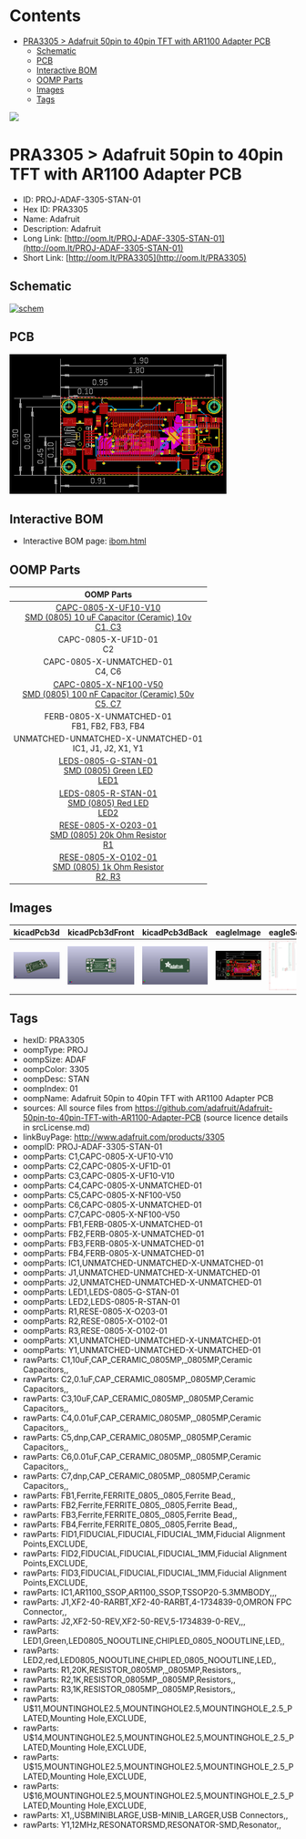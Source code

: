 



Contents
========

* [PRA3305 > Adafruit 50pin to 40pin TFT with AR1100 Adapter PCB](#pra3305--adafruit-50pin-to-40pin-tft-with-ar1100-adapter-pcb)
	* [Schematic](#schematic)
	* [PCB](#pcb)
	* [Interactive BOM](#interactive-bom)
	* [OOMP Parts](#oomp-parts)
	* [Images](#images)
	* [Tags](#tags)
  
![][im]
# PRA3305 > Adafruit 50pin to 40pin TFT with AR1100 Adapter PCB

- ID: PROJ-ADAF-3305-STAN-01
- Hex ID: PRA3305
- Name: Adafruit
- Description: Adafruit
- Long Link: [http://oom.lt/PROJ-ADAF-3305-STAN-01](http://oom.lt/PROJ-ADAF-3305-STAN-01)
- Short Link: [http://oom.lt/PRA3305](http://oom.lt/PRA3305)

## Schematic
  
[![schem](eagleSchemImage.png)](eagleSchemImage.png)
## PCB
  
[![pcb](eagleImage.png)](eagleImage.png)
## Interactive BOM

- Interactive BOM page: [ibom.html](https://htmlpreview.github.io/?https://github.com/oomlout/oomlout_OOMP_projects/blob/main/PROJ-ADAF-3305-STAN-01/kicad/bom/ibom.html)

## OOMP Parts
  

|OOMP Parts|
| :---: |
|[CAPC-0805-X-UF10-V10<br> SMD (0805) 10 uF Capacitor (Ceramic) 10v<br> C1, C3](https://github.com/oomlout/oomlout_OOMP_parts/tree/main/CAPC-0805-X-UF10-V10/)|
|CAPC-0805-X-UF1D-01<BR>C2|
|CAPC-0805-X-UNMATCHED-01<BR>C4, C6|
|[CAPC-0805-X-NF100-V50<br> SMD (0805) 100 nF Capacitor (Ceramic) 50v<br> C5, C7](https://github.com/oomlout/oomlout_OOMP_parts/tree/main/CAPC-0805-X-NF100-V50/)|
|FERB-0805-X-UNMATCHED-01<BR>FB1, FB2, FB3, FB4|
|UNMATCHED-UNMATCHED-X-UNMATCHED-01<BR>IC1, J1, J2, X1, Y1|
|[LEDS-0805-G-STAN-01<br> SMD (0805) Green LED<br> LED1](https://github.com/oomlout/oomlout_OOMP_parts/tree/main/LEDS-0805-G-STAN-01/)|
|[LEDS-0805-R-STAN-01<br> SMD (0805) Red LED<br> LED2](https://github.com/oomlout/oomlout_OOMP_parts/tree/main/LEDS-0805-R-STAN-01/)|
|[RESE-0805-X-O203-01<br> SMD (0805) 20k Ohm Resistor<br> R1](https://github.com/oomlout/oomlout_OOMP_parts/tree/main/RESE-0805-X-O203-01/)|
|[RESE-0805-X-O102-01<br> SMD (0805) 1k Ohm Resistor<br> R2, R3](https://github.com/oomlout/oomlout_OOMP_parts/tree/main/RESE-0805-X-O102-01/)|

## Images
  
  

|kicadPcb3d|kicadPcb3dFront|kicadPcb3dBack|eagleImage|eagleSchemImage|
| :---: | :---: | :---: | :---: | :---: |
|[![kicadPcb3d](kicadPcb3d_140.png)](kicadPcb3d.png)|[![kicadPcb3dFront](kicadPcb3dFront_140.png)](kicadPcb3dFront.png)|[![kicadPcb3dBack](kicadPcb3dBack_140.png)](kicadPcb3dBack.png)|[![eagleImage](eagleImage_140.png)](eagleImage.png)|[![eagleSchemImage](eagleSchemImage_140.png)](eagleSchemImage.png)|

## Tags

- hexID: PRA3305
- oompType: PROJ
- oompSize: ADAF
- oompColor: 3305
- oompDesc: STAN
- oompIndex: 01
- oompName: Adafruit 50pin to 40pin TFT with AR1100 Adapter PCB
- sources: All source files from https://github.com/adafruit/Adafruit-50pin-to-40pin-TFT-with-AR1100-Adapter-PCB (source licence details in srcLicense.md)
- linkBuyPage: http://www.adafruit.com/products/3305
- oompID: PROJ-ADAF-3305-STAN-01
- oompParts: C1,CAPC-0805-X-UF10-V10
- oompParts: C2,CAPC-0805-X-UF1D-01
- oompParts: C3,CAPC-0805-X-UF10-V10
- oompParts: C4,CAPC-0805-X-UNMATCHED-01
- oompParts: C5,CAPC-0805-X-NF100-V50
- oompParts: C6,CAPC-0805-X-UNMATCHED-01
- oompParts: C7,CAPC-0805-X-NF100-V50
- oompParts: FB1,FERB-0805-X-UNMATCHED-01
- oompParts: FB2,FERB-0805-X-UNMATCHED-01
- oompParts: FB3,FERB-0805-X-UNMATCHED-01
- oompParts: FB4,FERB-0805-X-UNMATCHED-01
- oompParts: IC1,UNMATCHED-UNMATCHED-X-UNMATCHED-01
- oompParts: J1,UNMATCHED-UNMATCHED-X-UNMATCHED-01
- oompParts: J2,UNMATCHED-UNMATCHED-X-UNMATCHED-01
- oompParts: LED1,LEDS-0805-G-STAN-01
- oompParts: LED2,LEDS-0805-R-STAN-01
- oompParts: R1,RESE-0805-X-O203-01
- oompParts: R2,RESE-0805-X-O102-01
- oompParts: R3,RESE-0805-X-O102-01
- oompParts: X1,UNMATCHED-UNMATCHED-X-UNMATCHED-01
- oompParts: Y1,UNMATCHED-UNMATCHED-X-UNMATCHED-01
- rawParts: C1,10uF,CAP_CERAMIC_0805MP,_0805MP,Ceramic Capacitors,,
- rawParts: C2,0.1uF,CAP_CERAMIC_0805MP,_0805MP,Ceramic Capacitors,,
- rawParts: C3,10uF,CAP_CERAMIC_0805MP,_0805MP,Ceramic Capacitors,,
- rawParts: C4,0.01uF,CAP_CERAMIC_0805MP,_0805MP,Ceramic Capacitors,,
- rawParts: C5,dnp,CAP_CERAMIC_0805MP,_0805MP,Ceramic Capacitors,,
- rawParts: C6,0.01uF,CAP_CERAMIC_0805MP,_0805MP,Ceramic Capacitors,,
- rawParts: C7,dnp,CAP_CERAMIC_0805MP,_0805MP,Ceramic Capacitors,,
- rawParts: FB1,Ferrite,FERRITE_0805,_0805,Ferrite Bead,,
- rawParts: FB2,Ferrite,FERRITE_0805,_0805,Ferrite Bead,,
- rawParts: FB3,Ferrite,FERRITE_0805,_0805,Ferrite Bead,,
- rawParts: FB4,Ferrite,FERRITE_0805,_0805,Ferrite Bead,,
- rawParts: FID1,FIDUCIAL,FIDUCIAL,FIDUCIAL_1MM,Fiducial Alignment Points,EXCLUDE,
- rawParts: FID2,FIDUCIAL,FIDUCIAL,FIDUCIAL_1MM,Fiducial Alignment Points,EXCLUDE,
- rawParts: FID3,FIDUCIAL,FIDUCIAL,FIDUCIAL_1MM,Fiducial Alignment Points,EXCLUDE,
- rawParts: IC1,AR1100_SSOP,AR1100_SSOP,TSSOP20-5.3MMBODY,,,
- rawParts: J1,XF2-40-RARBT,XF2-40-RARBT,4-1734839-0,OMRON FPC Connector,,
- rawParts: J2,XF2-50-REV,XF2-50-REV,5-1734839-0-REV,,,
- rawParts: LED1,Green,LED0805_NOOUTLINE,CHIPLED_0805_NOOUTLINE,LED,,
- rawParts: LED2,red,LED0805_NOOUTLINE,CHIPLED_0805_NOOUTLINE,LED,,
- rawParts: R1,20K,RESISTOR_0805MP,_0805MP,Resistors,,
- rawParts: R2,1K,RESISTOR_0805MP,_0805MP,Resistors,,
- rawParts: R3,1K,RESISTOR_0805MP,_0805MP,Resistors,,
- rawParts: U$11,MOUNTINGHOLE2.5,MOUNTINGHOLE2.5,MOUNTINGHOLE_2.5_PLATED,Mounting Hole,EXCLUDE,
- rawParts: U$14,MOUNTINGHOLE2.5,MOUNTINGHOLE2.5,MOUNTINGHOLE_2.5_PLATED,Mounting Hole,EXCLUDE,
- rawParts: U$15,MOUNTINGHOLE2.5,MOUNTINGHOLE2.5,MOUNTINGHOLE_2.5_PLATED,Mounting Hole,EXCLUDE,
- rawParts: U$16,MOUNTINGHOLE2.5,MOUNTINGHOLE2.5,MOUNTINGHOLE_2.5_PLATED,Mounting Hole,EXCLUDE,
- rawParts: X1,,USBMINIBLARGE,USB-MINIB_LARGER,USB Connectors,,
- rawParts: Y1,12MHz,RESONATORSMD,RESONATOR-SMD,Resonator,,



[im]: kicadPcb3d_450.png

